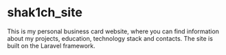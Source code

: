 # shak1ch_site
This is my personal business card website, where you can find information about my projects, education, technology stack and contacts. The site is built on the Laravel framework.
